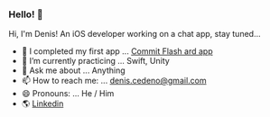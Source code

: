 ### Hello! 👋
Hi, I'm Denis! An iOS developer working on a chat app, stay tuned...


- 🔭 I completed my first app ... [Commit Flash ard app](https://apps.apple.com/us/app/commit-flashcards/id1608571468)
- 🌱 I’m currently practicing  ... Swift, Unity
- 💬 Ask me about ... Anything
- 📫 How to reach me: ... denis.cedeno@gmail.com
- 😄 Pronouns: ... He / Him
- 🌎 [Linkedin](https://www.linkedin.com/in/deniscedeno/)
